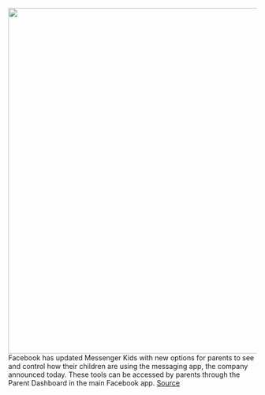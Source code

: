 <img src='https://cdn.vox-cdn.com/thumbor/Vf5B9lzZlvtI_vkzl47m3_Uvs4A=/0x0:1024x686/1200x800/filters:focal(431x262:593x424)/cdn.vox-cdn.com/uploads/chorus_image/image/66246142/Messenger_Kids_header_.0.png' width='700px' /><br/>
Facebook has updated Messenger Kids with new options for parents to see and control how their children are using the messaging app, the company announced today. These tools can be accessed by parents through the Parent Dashboard in the main Facebook app.
<a href='https://www.theverge.com/2020/2/4/21122067/facebook-messenger-kids-parental-controls-chat-history-blocked-contacts'> Source <a/>
